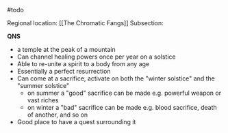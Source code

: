 #todo

Regional location: [[The Chromatic Fangs]]
Subsection: 

**QNS**
- a temple at the peak of a mountain
- Can channel healing powers once per year on a solstice 
- Able to re-unite a spirit to a body from any age
- Essentially a perfect resurrection 
- Can come at a sacrifice, activate on both the "winter solstice" and the "summer solstice"
	- on summer a "good" sacrifice can be made e.g. powerful weapon or vast riches
	- on winter a "bad" sacrifice can be made e.g. blood sacrifice, death of another, and so on
- Good place to have a quest surrounding it

